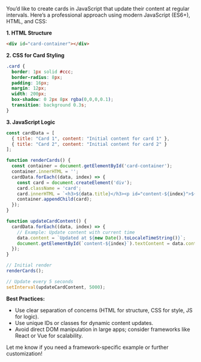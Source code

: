 You’d like to create cards in JavaScript that update their content at regular intervals. Here’s a professional approach using modern JavaScript (ES6+), HTML, and CSS:

**1. HTML Structure**
```html
<div id="card-container"></div>
```

**2. CSS for Card Styling**
```css
.card {
  border: 1px solid #ccc;
  border-radius: 8px;
  padding: 16px;
  margin: 12px;
  width: 200px;
  box-shadow: 0 2px 8px rgba(0,0,0,0.1);
  transition: background 0.3s;
}
```

**3. JavaScript Logic**
```javascript
const cardData = [
  { title: "Card 1", content: "Initial content for card 1" },
  { title: "Card 2", content: "Initial content for card 2" }
];

function renderCards() {
  const container = document.getElementById('card-container');
  container.innerHTML = '';
  cardData.forEach((data, index) => {
    const card = document.createElement('div');
    card.className = 'card';
    card.innerHTML = `<h3>${data.title}</h3><p id="content-${index}">${data.content}</p>`;
    container.appendChild(card);
  });
}

function updateCardContent() {
  cardData.forEach((data, index) => {
    // Example: Update content with current time
    data.content = `Updated at ${new Date().toLocaleTimeString()}`;
    document.getElementById(`content-${index}`).textContent = data.content;
  });
}

// Initial render
renderCards();

// Update every 5 seconds
setInterval(updateCardContent, 5000);
```

**Best Practices:**
- Use clear separation of concerns (HTML for structure, CSS for style, JS for logic).
- Use unique IDs or classes for dynamic content updates.
- Avoid direct DOM manipulation in large apps; consider frameworks like React or Vue for scalability.

Let me know if you need a framework-specific example or further customization!